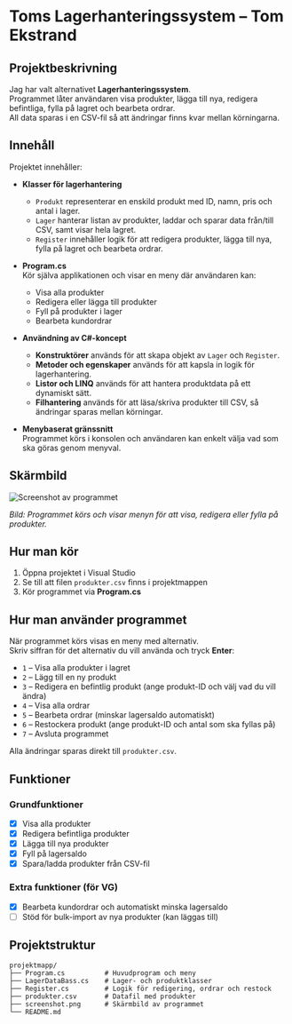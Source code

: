 ﻿# Toms Lagerhanteringssystem – Tom Ekstrand

## Projektbeskrivning

Jag har valt alternativet **Lagerhanteringssystem**.  
Programmet låter användaren visa produkter, lägga till nya, redigera befintliga, fylla på lagret och bearbeta ordrar.  
All data sparas i en CSV-fil så att ändringar finns kvar mellan körningarna.

## Innehåll

Projektet innehåller:

- **Klasser för lagerhantering**  
  - `Produkt` representerar en enskild produkt med ID, namn, pris och antal i lager.  
  - `Lager` hanterar listan av produkter, laddar och sparar data från/till CSV, samt visar hela lagret.  
  - `Register` innehåller logik för att redigera produkter, lägga till nya, fylla på lagret och bearbeta ordrar.

- **Program.cs**  
  Kör själva applikationen och visar en meny där användaren kan:  
  - Visa alla produkter  
  - Redigera eller lägga till produkter  
  - Fyll på produkter i lager  
  - Bearbeta kundordrar  

- **Användning av C#-koncept**  
  - **Konstruktörer** används för att skapa objekt av `Lager` och `Register`.  
  - **Metoder och egenskaper** används för att kapsla in logik för lagerhantering.  
  - **Listor och LINQ** används för att hantera produktdata på ett dynamiskt sätt.  
  - **Filhantering** används för att läsa/skriva produkter till CSV, så ändringar sparas mellan körningar.

- **Menybaserat gränssnitt**  
  Programmet körs i konsolen och användaren kan enkelt välja vad som ska göras genom menyval.

## Skärmbild

![Screenshot av programmet](screenshot.png)

*Bild: Programmet körs och visar menyn för att visa, redigera eller fylla på produkter.*

## Hur man kör

1. Öppna projektet i Visual Studio  
2. Se till att filen `produkter.csv` finns i projektmappen  
3. Kör programmet via **Program.cs**

## Hur man använder programmet

När programmet körs visas en meny med alternativ.  
Skriv siffran för det alternativ du vill använda och tryck **Enter**:

- `1` – Visa alla produkter i lagret  
- `2` – Lägg till en ny produkt  
- `3` – Redigera en befintlig produkt (ange produkt-ID och välj vad du vill ändra)  
- `4` – Visa alla ordrar  
- `5` – Bearbeta ordrar (minskar lagersaldo automatiskt)  
- `6` – Restockera produkt (ange produkt-ID och antal som ska fyllas på)  
- `7` – Avsluta programmet  

Alla ändringar sparas direkt till `produkter.csv`.

## Funktioner

### Grundfunktioner
- [x] Visa alla produkter
- [x] Redigera befintliga produkter
- [x] Lägga till nya produkter
- [x] Fyll på lagersaldo
- [x] Spara/ladda produkter från CSV-fil

### Extra funktioner (för VG)
- [x] Bearbeta kundordrar och automatiskt minska lagersaldo
- [ ] Stöd för bulk-import av nya produkter (kan läggas till)

## Projektstruktur

```text
projektmapp/
├── Program.cs          # Huvudprogram och meny
├── LagerDataBass.cs    # Lager- och produktklasser
├── Register.cs         # Logik för redigering, ordrar och restock
├── produkter.csv       # Datafil med produkter
├── screenshot.png      # Skärmbild av programmet
└── README.md
